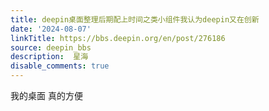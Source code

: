 ```yaml
---
title: deepin桌面整理后期配上时间之类小组件我认为deepin又在创新
date: '2024-08-07'
linkTitle: https://bbs.deepin.org/en/post/276186
source: deepin_bbs
description:  星海 
disable_comments: true
---
```

我的桌面  真的方便
